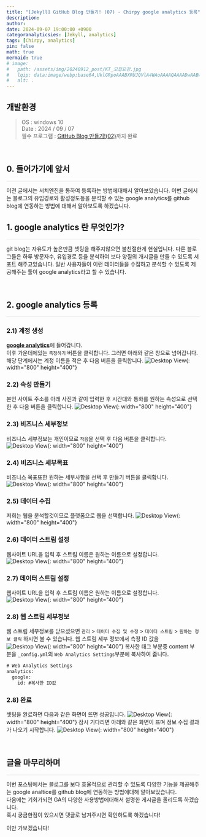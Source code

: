 ```yaml
---
title: "[Jekyll] GitHub Blog 만들기! (07) - Chirpy google analytics 등록"
description: 
author:
date: 2024-09-07 19:00:00 +0900
categoranalyticsies: [Jekyll, analytics]
tags: [Chirpy, analytics]
pin: false
math: true
mermaid: true
# image:
#   path: /assets/img/20240912_post/KT_모집요강.jpg
#   lqip: data:image/webp;base64,UklGRpoAAABXRUJQVlA4WAoAAAAQAAAADwAABwAAQUxQSDIAAAARL0AmbZurmr57yyIiqE8oiG0bejIYEQTgqiDA9vqnsUSI6H+oAERp2HZ65qP/VIAWAFZQOCBCAAAA8AEAnQEqEAAIAAVAfCWkAALp8sF8rgRgAP7o9FDvMCkMde9PK7euH5M1m6VWoDXf2FkP3BqV0ZYbO6NA/VFIAAAA
#   alt: .
---
```


## **개발환경**
>OS : windows 10 <br/>
Date : 2024 / 09 / 07 <br/>
필수 프로그램 : [GitHub Blog 만들기!(02)](https://lucky-seoyounghyun.github.io/posts/Jekyll-GitHub-Blog-%EB%A7%8C%EB%93%A4%EA%B8%B0-(02)-Chirpy-%EC%A0%81%EC%9A%A9/)까지 완료

<br/>

## **0. 들어가기에 앞서**
<hr style="height: 0.5px; background-color: rgba(0, 0, 0, .1); border: none;" />
이전 글에서는 서치엔진을 통하여 등록하는 방법에대해서 알아보았습니다.  
이번 글에서는 블로그의 유입경로와 활성정도등을 분석할 수 있는 google analytics를 github blog에 연동하는 방법에 대해서 알아보도록 하겠습니다.

<br/>

## **1. google analytics 란 무엇인가?**
<hr style="height: 0.5px; background-color: rgba(0, 0, 0, .1); border: none;" />

git blog는 자유도가 높은만큼 셋팅을 해주지않으면 불친절한게 현실입니다.
다른 블로그들은 하루 방문자수, 유입경로 등을 분석하여 보다 양질의 개시글을 만들 수 있도록 서포트 해주고있습니다.
일반 사용자들이 이런 데이터들을 수집하고 분석할 수 있도록 제공해주는 툴이 google analytics라고 할 수 있습니다.

<br/>

## **2. google analytics 등록**
<hr style="height: 0.5px; background-color: rgba(0, 0, 0, .1); border: none;" />

### 2.1) 계정 생성
[**google analytics**](https://analytics.google.com/analytics/web)에 들어갑니다.  
이후 가운데에있는 `측정하기` 버튼을 클릭합니다.
그러면 아래와 같은 창으로 넘어갑니다.  
해당 단계에서는 계정 이름을 적은 후 다음 버튼을 클릭합니다.
![Desktop View](/assets/img/20240907_post/analytics_02.JPG){: width="800" height="400"}

### 2.2) 속성 만들기
본인 사이트 주소를 아래 사진과 같이 입력한 후 시간대와 통화를 원하는 속성으로 선택한 후 다음 버튼을 클릭합니다.
![Desktop View](/assets/img/20240907_post/analytics_03.JPG){: width="800" height="400"}

### 2.3) 비즈니스 세부정보
비즈니스 세부정보는 개인이므로 `작음`을 선택 후 다음 버튼을 클릭합니다.
![Desktop View](/assets/img/20240907_post/analytics_04.JPG){: width="800" height="400"}

### 2.4) 비즈니스 세부목표
비즈니스 목표또한 원하는 세부사항을 선택 후 만들기 버튼을 클릭합니다.
![Desktop View](/assets/img/20240907_post/analytics_05.JPG){: width="800" height="400"}

### 2.5) 데이터 수집
저희는 웹을 분석할것이므로 플랫폼으로 웹을 선택합니다.
![Desktop View](/assets/img/20240907_post/analytics_06.JPG){: width="800" height="400"}

### 2.6) 데이터 스트림 설정
웹사이트 URL을 입력 후 스트림 이름은 원하는 이름으로 설정합니다.
![Desktop View](/assets/img/20240907_post/analytics_07.JPG){: width="800" height="400"}

### 2.7) 데이터 스트림 설정
웹사이트 URL을 입력 후 스트림 이름은 원하는 이름으로 설정합니다.
![Desktop View](/assets/img/20240907_post/analytics_07.JPG){: width="800" height="400"}

### 2.8) 웹 스트림 세부정보
웹 스트림 세부정보를 닫으셨으면 `관리` > `데이터 수집 및 수정` > `데이터 스트림` > `원하는 정보 클릭` 하시면 볼 수 있습니다.
웹 스트림 세부 정보에서 측정 ID 값을
![Desktop View](/assets/img/20240907_post/analytics_09.JPG){: width="800" height="400"}
복사한 태그 부분중 content 부분을 `_config.yml`의 `Web Analytics Settings`부분에 복사하여 줍니다.

```html
# Web Analytics Settings
analytics:
  google:
    id: #복사한 ID값
```

### 2.8) 완료
셋팅을 완료하면 다음과 같은 화면이 뜨면 성공입니다.
![Desktop View](/assets/img/20240907_post/analytics_10.JPG){: width="800" height="400"}
잠시 기다리면 아래와 같은 화면이 뜨며 정보 수집 결과가 나오기 시작합니다.
![Desktop View](/assets/img/20240907_post/analytics_11.JPG){: width="800" height="400"}

<br/>

## **글을 마무리하며**

<hr style="height: 0.5px; background-color: rgba(0, 0, 0, .1); border: none;" />

이번 포스팅에서는 블로그를 보다 효율적으로 관리할 수 있도록 다양한 기능을 제공해주는 google analtice를 github blog에 연동하는 방법에대해 알아보았습니다.  
다음에는 기회가되면 GA의 다양한 사용방법에대해서 설명한 게시글을 올리도록 하겠습니다.  
혹시 궁금한점이 있으시면 댓글로 남겨주시면 확인하도록 하겠습니다!  

이만 가보겠습니다!

<br/>